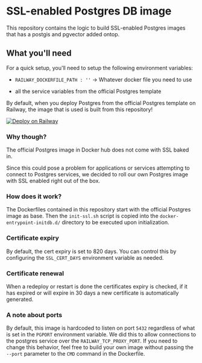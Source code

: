 # SSL-enabled Postgres DB image

This repository contains the logic to build SSL-enabled Postgres images that has a postgis and pgvector added ontop.


## What you'll need

For a quick setup, you'll need to setup the following environment variables:

- `RAILWAY_DOCKERFILE_PATH : ''` -> Whatever docker file you need to use

- all the service variables from the official Postgres template



By default, when you deploy Postgres from the official Postgres template on Railway, the image that is used is built from this repository!

[![Deploy on Railway](https://railway.app/button.svg)](https://railway.app/template/postgres)

### Why though?

The official Postgres image in Docker hub does not come with SSL baked in.

Since this could pose a problem for applications or services attempting to connect to Postgres services, we decided to roll our own Postgres image with SSL enabled right out of the box.

### How does it work?

The Dockerfiles contained in this repository start with the official Postgres image as base.  Then the `init-ssl.sh` script is copied into the `docker-entrypoint-initdb.d/` directory to be executed upon initialization.

### Certificate expiry
By default, the cert expiry is set to 820 days. You can control this by configuring the `SSL_CERT_DAYS` environment variable as needed.

### Certificate renewal
When a redeploy or restart is done the certificates expiry is checked, if it has expired or will expire in 30 days a new certificate is automatically generated.

### A note about ports

By default, this image is hardcoded to listen on port `5432` regardless of what is set in the `PGPORT` environment variable.  We did this to allow connections to the postgres service over the `RAILWAY_TCP_PROXY_PORT`.  If you need to change this behavior, feel free to build your own image without passing the `--port` parameter to the `CMD` command in the Dockerfile.